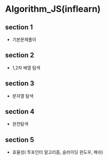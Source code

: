 # Algorithm_JS(inflearn)



## section 1
- 기본문제풀이


## section 2 
- 1,2차 배열 탐색


## section 3 
- 문자열 탐색

## section 4
- 완전탐색

## section 5
- 효율성( 투포인터 알고리즘, 슬라이딩 윈도우, 해쉬)
